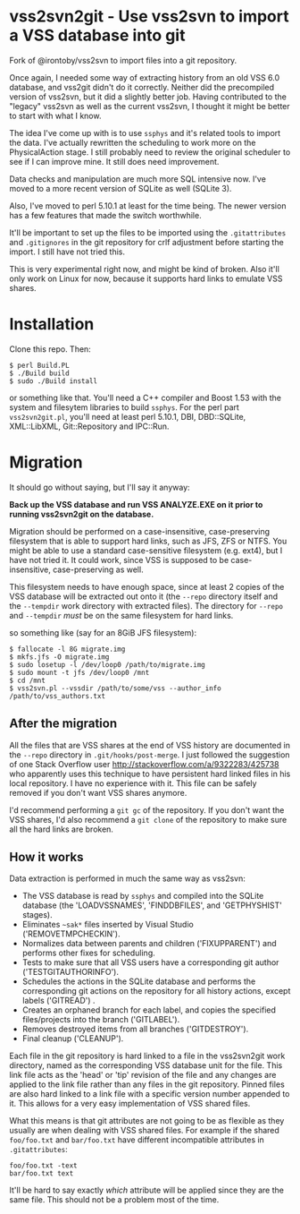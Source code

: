 # vss2svn2git - Use vss2svn to import a VSS database into git

Fork of @irontoby/vss2svn to import files into a git repository.

Once again, I needed some way of extracting history from an
old VSS 6.0 database, and vss2git didn't do it correctly.  Neither did
the precompiled version of vss2svn, but it did a slightly better
job.  Having contributed to the "legacy" vss2svn as well as the
current vss2svn, I thought it might be better to start with what I
know.

The idea I've come up with is to use `ssphys` and it's related tools to
import the data. I've actually rewritten the scheduling to work more
on the PhysicalAction stage.  I still probably need to review the
original scheduler to see if I can improve mine.  It still does need
improvement.

Data checks and manipulation are much more SQL intensive now.  I've
moved to a more recent version of SQLite as well (SQLite 3).

Also, I've moved to perl 5.10.1 at least for the time being.  The
newer version has a few features that made the switch worthwhile.

It'll be important to set up the files to be imported using the
`.gitattributes` and `.gitignores` in the git repository for crlf
adjustment before starting the import.  I still have not tried this.

This is very experimental right now, and might be kind of broken.
Also it'll only work on Linux for now, because it supports hard links
to emulate VSS shares.

# Installation

Clone this repo.  Then:

    $ perl Build.PL
    $ ./Build build
    $ sudo ./Build install

or something like that.  You'll need a C++ compiler and Boost 1.53 with
the system and filesytem libraries to build `ssphys`.  For the perl
part `vss2svn2git.pl`, you'll need at least perl 5.10.1, DBI, DBD::SQLite,
XML::LibXML, Git::Repository and IPC::Run.

# Migration

It should go without saying, but I'll say it anyway:

__Back up the VSS database and run VSS ANALYZE.EXE on it prior to
running vss2svn2git on the database.__

Migration should be performed on a case-insensitive, case-preserving
filesystem that is able to support hard links, such as JFS, ZFS or NTFS.
You might be able to use a standard case-sensitive filesystem
(e.g. ext4), but I have not tried it.  It could work, since VSS is
supposed to be case-insensitive, case-preserving as well.

This filesystem needs to have enough space, since at least 2 copies of
the VSS database will be extracted out onto it (the `--repo` directory
itself and the `--tempdir` work directory with extracted files). The
directory for `--repo` and `--tempdir` _must_ be on the same
filesystem for hard links.

so something like (say for an 8GiB JFS filesystem):

    $ fallocate -l 8G migrate.img
    $ mkfs.jfs -O migrate.img
    $ sudo losetup -l /dev/loop0 /path/to/migrate.img
    $ sudo mount -t jfs /dev/loop0 /mnt
    $ cd /mnt
    $ vss2svn.pl --vssdir /path/to/some/vss --author_info /path/to/vss_authors.txt

## After the migration

All the files that are VSS shares at the end of VSS history are
documented in the `--repo` directory in `.git/hooks/post-merge`.  I
just followed the suggestion of one Stack Overflow user
<http://stackoverflow.com/a/9322283/425738> who apparently uses this
technique to have persistent hard linked files in his local
repository.  I have no experience with it.  This file can be safely
removed if you don't want VSS shares anymore.

I'd recommend performing a `git gc` of the repository.  If you don't
want the VSS shares, I'd also recommend a `git clone` of the
repository to make sure all the hard links are broken.

## How it works

Data extraction is performed in much the same way as vss2svn:

* The VSS database is read by `ssphys` and compiled into the SQLite
  database (the 'LOADVSSNAMES', 'FINDDBFILES', and 'GETPHYSHIST'
  stages).
* Eliminates `~sak*` files inserted by Visual Studio ('REMOVETMPCHECKIN').
* Normalizes data between parents and children ('FIXUPPARENT') and
  performs other fixes for scheduling.
* Tests to make sure that all VSS users have a corresponding git author
  ('TESTGITAUTHORINFO').
* Schedules the actions in the SQLite database and performs the
  corresponding git actions on the repository for all history actions,
  except labels ('GITREAD') .
* Creates an orphaned branch for each label, and copies the specified
  files/projects into the branch ('GITLABEL').
* Removes destroyed items from all branches ('GITDESTROY').
* Final cleanup ('CLEANUP').

Each file in the git repository is hard linked to a file in the
vss2svn2git work directory, named as the corresponding VSS database
unit for the file.  This link file acts as the 'head' or 'tip'
revision of the file and any changes are applied to the link file
rather than any files in the git repository.  Pinned files are also
hard linked to a link file with a specific version number appended to
it.  This allows for a very easy implementation of VSS shared files.

What this means is that git attributes are not going to be as flexible
as they usually are when dealing with VSS shared files.  For example
if the shared `foo/foo.txt` and `bar/foo.txt` have different
incompatible attributes in `.gitattributes`:

    foo/foo.txt -text
    bar/foo.txt text

It'll be hard to say exactly _which_ attribute will be applied since
they are the same file.  This should not be a problem most of the time.
